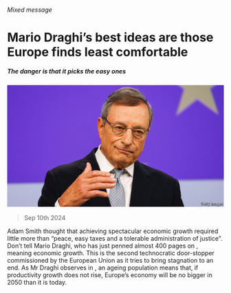 ###### Mixed message

# Mario Draghi’s best ideas are those Europe finds least comfortable 

##### The danger is that it picks the easy ones 

![image](images/20240914_LDP001.jpg) 

> Sep 10th 2024 

Adam Smith thought that achieving spectacular economic growth required little more than “peace, easy taxes and a tolerable administration of justice”. Don’t tell Mario Draghi, who has just penned almost 400 pages on , meaning economic growth. This is the second technocratic door-stopper commissioned by the European Union as it tries to bring stagnation to an end. As Mr Draghi observes in , an ageing population means that, if productivity growth does not rise, Europe’s economy will be no bigger in 2050 than it is today.


